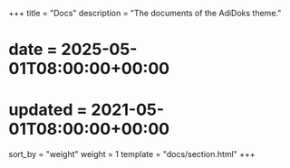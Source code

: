 +++
title = "Docs"
description = "The documents of the AdiDoks theme."
# date = 2025-05-01T08:00:00+00:00
# updated = 2021-05-01T08:00:00+00:00
sort_by = "weight"
weight = 1
template = "docs/section.html"
+++
